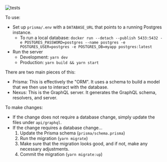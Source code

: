 ![tests](https://github.com/AaronBuxbaum/opinion-modeling/workflows/tests/badge.svg?branch=master)

To use:
  * Set up `prisma/.env` with a `DATABASE_URL` that points to a running Postgres instance.
    - To run a local database: `docker run --detach --publish 5433:5432 -e POSTGRES_PASSWORD=postgres --name postgres -e POSTGRES_USER=postgres -e POSTGRES_DB=myapp postgres:latest`
  * Run the server
    - Development: `yarn dev`
    - Production: `yarn build && yarn start`

There are two main pieces of this:
  * Prisma: This is effectively the "ORM". It uses a schema to build a model that we then use to interact with the database.
  * Nexus: This is the GraphQL server. It generates the GraphQL schema, resolvers, and server.

To make changes:
  * If the change does not require a database change, simply update the files under `api/graphql`.
  * If the change requires a database change...
    1. Update the Prisma schema (`prisma/schema.prisma`)
    2. Run the migration (`yarn migrate`)
    3. Make sure that the migration looks good, and if not, make any necessary adjustments.
    4. Commit the migration (`yarn migrate:up`)
